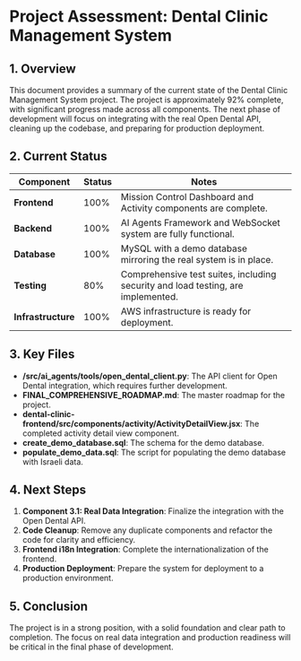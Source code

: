 # Project Assessment: Dental Clinic Management System

## 1. Overview

This document provides a summary of the current state of the Dental Clinic Management System project. The project is approximately 92% complete, with significant progress made across all components. The next phase of development will focus on integrating with the real Open Dental API, cleaning up the codebase, and preparing for production deployment.

## 2. Current Status

| Component | Status | Notes |
|---|---|---|
| **Frontend** | 100% | Mission Control Dashboard and Activity components are complete. | 
| **Backend** | 100% | AI Agents Framework and WebSocket system are fully functional. | 
| **Database** | 100% | MySQL with a demo database mirroring the real system is in place. | 
| **Testing** | 80% | Comprehensive test suites, including security and load testing, are implemented. | 
| **Infrastructure** | 100% | AWS infrastructure is ready for deployment. | 

## 3. Key Files

- **/src/ai_agents/tools/open_dental_client.py**: The API client for Open Dental integration, which requires further development.
- **FINAL_COMPREHENSIVE_ROADMAP.md**: The master roadmap for the project.
- **dental-clinic-frontend/src/components/activity/ActivityDetailView.jsx**: The completed activity detail view component.
- **create_demo_database.sql**: The schema for the demo database.
- **populate_demo_data.sql**: The script for populating the demo database with Israeli data.

## 4. Next Steps

1. **Component 3.1: Real Data Integration**: Finalize the integration with the Open Dental API.
2. **Code Cleanup**: Remove any duplicate components and refactor the code for clarity and efficiency.
3. **Frontend i18n Integration**: Complete the internationalization of the frontend.
4. **Production Deployment**: Prepare the system for deployment to a production environment.

## 5. Conclusion

The project is in a strong position, with a solid foundation and clear path to completion. The focus on real data integration and production readiness will be critical in the final phase of development.


